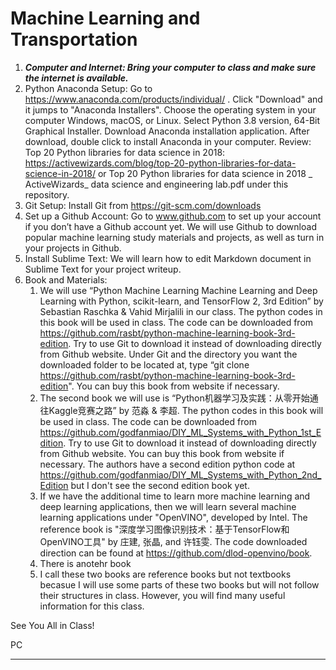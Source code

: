 
# **Machine Learning and Transportation** 



1. ***Computer and Internet: 
    Bring your computer to class and make sure the internet is available.***
2.	Python Anaconda Setup: 
Go to <a href="https://www.anaconda.com/products/individual/" target="_blank" rel="noopener"><span>https://www.anaconda.com/products/individual/</span> </a>.
Click "Download" and it jumps to "Anaconda Installers". Choose the operating system in your computer Windows, macOS, or Linux. Select Python 3.8 version, 64-Bit Graphical Installer. Download Anaconda installation application. After download, double click to install Anaconda in your computer.
Review: Top 20 Python libraries for data science in 2018: https://activewizards.com/blog/top-20-python-libraries-for-data-science-in-2018/ or Top 20 Python libraries for data science in 2018 _ ActiveWizards_ data science and engineering lab.pdf under this repository.
3.	Git Setup: 
Install Git from https://git-scm.com/downloads
4.	Set up a Github Account: 
    Go to www.github.com to set up your account if you don’t have a Github account yet. We will use Github to download popular machine learning study materials and projects, as well as turn in your projects in Github. 
5.	Install Sublime Text: 
    We will learn how to edit Markdown document in Sublime Text for your project writeup. 
6.	Book and Materials:
    1. We will use “Python Machine Learning Machine Learning and Deep Learning with Python, scikit-learn, and TensorFlow 2, 3rd Edition” by Sebastian Raschka
& Vahid Mirjalili in our class. The python codes in this book will be used in class. The code can be downloaded from https://github.com/rasbt/python-machine-learning-book-3rd-edition. Try to use Git to download it instead of downloading directly from Github website. Under Git and the directory you want the downloaded folder to be located at, type “git clone https://github.com/rasbt/python-machine-learning-book-3rd-edition". You can buy this book from website if necessary.
    2. The second book we will use is “Python机器学习及实践：从零开始通往Kaggle竞赛之路” by 范淼 & 李超. The python codes in this book will be used in class. The code can be downloaded from https://github.com/godfanmiao/DIY_ML_Systems_with_Python_1st_Edition. Try to use Git to download it instead of downloading directly from Github website. You can buy this book from website if necessary.
    The authors have a second edition python code at https://github.com/godfanmiao/DIY_ML_Systems_with_Python_2nd_Edition but I don't see the second edition book yet.
    3. If we have the additional time to learn more machine learning and deep learning applications, then we will learn several machine learning applications under "OpenVINO", developed by Intel. The reference book is "深度学习图像识别技术：基于TensorFlow和OpenVINO工具" by 庄建, 张晶, and 许钰雯. The code downloaded direction can be found at https://github.com/dlod-openvino/book.
    4. There is anotehr book 
    3. I call these two books are reference books but not textbooks becasue I will use some parts of these two books but will not follow their structures in class. However, you will find many useful information for this class.  

See You All in Class!

PC



---
